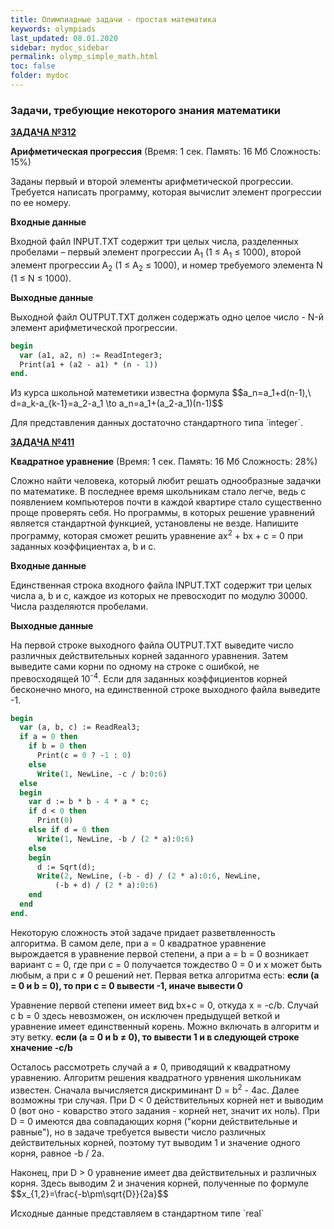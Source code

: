```yaml
---
title: Олимпиадные задачи - простая математика
keywords: olympiads
last_updated: 08.01.2020
sidebar: mydoc_sidebar
permalink: olymp_simple_math.html
toc: false
folder: mydoc
---
```


<script src="//i.upmath.me/latex.js"></script> 

### Задачи, требующие некоторого знания математики

[**ЗАДАЧА №312**](https://acmp.ru/index.asp?main=task&id_task=312)   
	
**Арифметическая прогрессия** (Время: 1 сек. Память: 16 Мб Сложность: 15%)

Заданы первый и второй элементы арифметической прогрессии. Требуется написать программу, которая вычислит элемент прогрессии по ее номеру.

**Входные данные**

Входной файл INPUT.TXT содержит три целых числа, разделенных пробелами – первый элемент прогрессии A<sub>1</sub> (1 ≤ A<sub>1</sub> ≤ 1000), второй элемент прогрессии A<sub>2</sub> (1 ≤ A<sub>2</sub> ≤ 1000), и номер требуемого элемента N (1 ≤ N ≤ 1000).

**Выходные данные**

Выходной файл OUTPUT.TXT должен содержать одно целое число - N-й элемент арифметической прогрессии.

```pascal
begin
  var (a1, a2, n) := ReadInteger3;
  Print(a1 + (a2 - a1) * (n - 1))
end.
```

<p>Из курса школьной матеметики известна формула
$$a_n=a_1+d(n-1),\ d=a_k-a_{k-1}=a_2-a_1 \to a_n=a_1+(a_2-a_1)(n-1)$$</p>
Для представления данных достаточно стандартного типа `integer`.

[**ЗАДАЧА №411**](https://acmp.ru/index.asp?main=task&id_task=411) 		
	
**Квадратное уравнение** (Время: 1 сек. Память: 16 Мб Сложность: 28%)

Сложно найти человека, который любит решать однообразные задачки по математике. В последнее время школьникам стало легче, ведь с появлением компьютеров почти в каждой квартире стало существенно проще проверять себя. Но программы, в которых решение уравнений является стандартной функцией, установлены не везде. Напишите программу, которая сможет решить уравнение 
ax<sup>2</sup> + bx + c = 0 при заданных коэффициентах a, b и c.

**Входные данные**

Единственная строка входного файла INPUT.TXT содержит три целых числа a, b и c, каждое из которых не превосходит по модулю 30000. Числа разделяются пробелами.

**Выходные данные**

На первой строке выходного файла OUTPUT.TXT выведите число различных действительных корней заданного уравнения. Затем выведите сами корни по одному на строке с ошибкой, не превосходящей 10<sup>-4</sup>. Если для заданных коэффициентов корней бесконечно много, на единственной строке выходного файла выведите -1.

```pascal
begin
  var (a, b, c) := ReadReal3;
  if a = 0 then
    if b = 0 then
      Print(c = 0 ? -1 : 0)
    else
      Write(1, NewLine, -c / b:0:6)
  else
  begin
    var d := b * b - 4 * a * c;
    if d < 0 then
      Print(0)
    else if d = 0 then
      Write(1, NewLine, -b / (2 * a):0:6)
    else
    begin
      d := Sqrt(d);
      Write(2, NewLine, (-b - d) / (2 * a):0:6, NewLine,
          (-b + d) / (2 * a):0:6)
    end
  end
end.
```

Некоторую сложность этой задаче придает разветвленность алгоритма. В самом деле, при а = 0 квадратное уравнение вырождается в уравнение первой степени, а при a = b = 0 возникает вариант с = 0, где при с = 0 получается тождество 0 = 0 и х может быть любым, а при с ≠ 0 решений нет. Первая ветка алгоритма есть: **если (a = 0 и b = 0), то при с = 0 вывести -1, иначе вывести 0**

Уравнение первой степени имеет вид bx+c = 0, откуда х = -с/b. Случай с b = 0 здесь невозможен, он исключен предыдущей веткой и уравнение имеет единственный корень. Можно включать в алгоритм и эту ветку. **если (a = 0 и b ≠ 0), то вывести 1 и в следующей строке хначение -c/b**

Осталось рассмотреть случай a ≠ 0, приводящий к квадратному уравнению. Алгоритм решения квадратного урвнения школьникам известен. Сначала вычисляется дискриминант D = b<sup>2</sup> - 4ac. Далее возможны три случая. При D < 0 действительных корней нет и выводим 0 (вот оно - коварство этого задания - корней нет, значит их ноль). При D = 0 имеются два совпадающих корня ("корни действительные и равные"), но в задаче требуется вывести число различных действительных корней, поэтому тут выводим 1 и значение одного корня, равное -b / 2a. 
<p>Наконец, при D > 0 уравнение имеет два действительных и различных корня. Здесь выводим 2 и значения корней, полученные по формуле $$x_{1,2}=\frac{-b\pm\sqrt{D}}{2a}$$</p>
Исходные данные представляем в стандартном типе `real`

